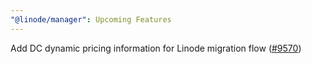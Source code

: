 ```yaml
---
"@linode/manager": Upcoming Features
---
```


Add DC dynamic pricing information for Linode migration flow ([#9570](https://github.com/linode/manager/pull/9570))

